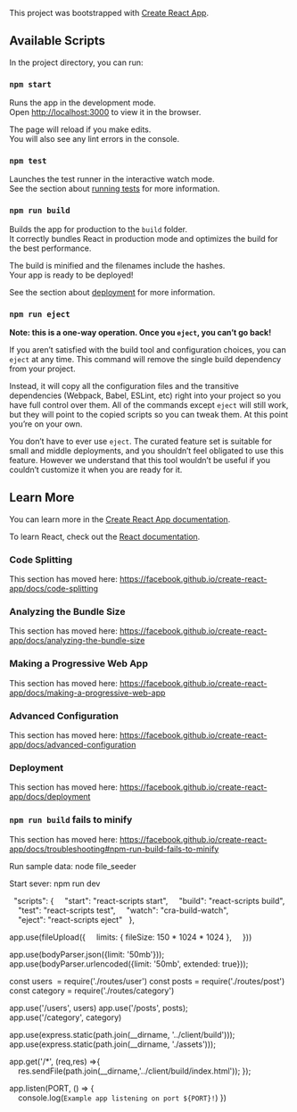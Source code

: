 This project was bootstrapped with [Create React App](https://github.com/facebook/create-react-app).

## Available Scripts

In the project directory, you can run:

### `npm start`

Runs the app in the development mode.<br>
Open [http://localhost:3000](http://localhost:3000) to view it in the browser.

The page will reload if you make edits.<br>
You will also see any lint errors in the console.

### `npm test`

Launches the test runner in the interactive watch mode.<br>
See the section about [running tests](https://facebook.github.io/create-react-app/docs/running-tests) for more information.

### `npm run build`

Builds the app for production to the `build` folder.<br>
It correctly bundles React in production mode and optimizes the build for the best performance.

The build is minified and the filenames include the hashes.<br>
Your app is ready to be deployed!

See the section about [deployment](https://facebook.github.io/create-react-app/docs/deployment) for more information.

### `npm run eject`

**Note: this is a one-way operation. Once you `eject`, you can’t go back!**

If you aren’t satisfied with the build tool and configuration choices, you can `eject` at any time. This command will remove the single build dependency from your project.

Instead, it will copy all the configuration files and the transitive dependencies (Webpack, Babel, ESLint, etc) right into your project so you have full control over them. All of the commands except `eject` will still work, but they will point to the copied scripts so you can tweak them. At this point you’re on your own.

You don’t have to ever use `eject`. The curated feature set is suitable for small and middle deployments, and you shouldn’t feel obligated to use this feature. However we understand that this tool wouldn’t be useful if you couldn’t customize it when you are ready for it.

## Learn More

You can learn more in the [Create React App documentation](https://facebook.github.io/create-react-app/docs/getting-started).

To learn React, check out the [React documentation](https://reactjs.org/).

### Code Splitting

This section has moved here: https://facebook.github.io/create-react-app/docs/code-splitting

### Analyzing the Bundle Size

This section has moved here: https://facebook.github.io/create-react-app/docs/analyzing-the-bundle-size

### Making a Progressive Web App

This section has moved here: https://facebook.github.io/create-react-app/docs/making-a-progressive-web-app

### Advanced Configuration

This section has moved here: https://facebook.github.io/create-react-app/docs/advanced-configuration

### Deployment

This section has moved here: https://facebook.github.io/create-react-app/docs/deployment

### `npm run build` fails to minify

This section has moved here: https://facebook.github.io/create-react-app/docs/troubleshooting#npm-run-build-fails-to-minify

Run sample data: node file_seeder

Start sever: npm run dev



  "scripts": {
    "start": "react-scripts start",
    "build": "react-scripts build",
    "test": "react-scripts test",
    "watch": "cra-build-watch",
    "eject": "react-scripts eject"
  }, 


app.use(fileUpload({
    limits: { fileSize: 150 * 1024 * 1024 },    
}))

app.use(bodyParser.json({limit: '50mb'}));
app.use(bodyParser.urlencoded({limit: '50mb', extended: true}));

const users  = require('./routes/user')
const posts = require('./routes/post')
const category = require('./routes/category')

app.use('/users', users)
app.use('/posts', posts);
app.use('/category', category)

app.use(express.static(path.join(__dirname, '../client/build')));
app.use(express.static(path.join(__dirname, './assets')));

app.get('/*', (req,res) =>{
    res.sendFile(path.join(__dirname,'../client/build/index.html'));
});

app.listen(PORT, () => {
    console.log(`Example app listening on port ${PORT}!`)
}) 
 
